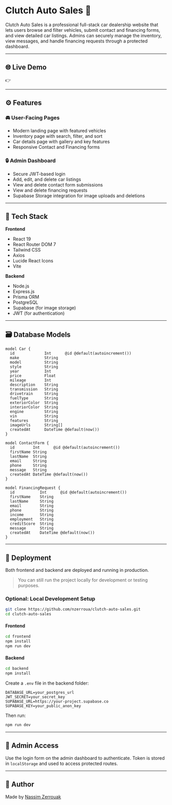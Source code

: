 # Clutch Auto Sales 🚗

Clutch Auto Sales is a professional full-stack car dealership website that lets users browse and filter vehicles, submit contact and financing forms, and view detailed car listings. Admins can securely manage the inventory, view messages, and handle financing requests through a protected dashboard.

---

## 🌐 Live Demo

👉

---

## ⚙️ Features

### 🚘 User-Facing Pages

- Modern landing page with featured vehicles
- Inventory page with search, filter, and sort
- Car details page with gallery and key features
- Responsive Contact and Financing forms

### 🔒 Admin Dashboard

- Secure JWT-based login
- Add, edit, and delete car listings
- View and delete contact form submissions
- View and delete financing requests
- Supabase Storage integration for image uploads and deletions

---

## 🧰 Tech Stack

**Frontend**

- React 19
- React Router DOM 7
- Tailwind CSS
- Axios
- Lucide React Icons
- Vite

**Backend**

- Node.js
- Express.js
- Prisma ORM
- PostgreSQL
- Supabase (for image storage)
- JWT (for authentication)

---

## 🗃 Database Models

```prisma
model Car {
  id             Int      @id @default(autoincrement())
  make           String
  model          String
  style          String
  year           Int
  price          Float
  mileage        Int
  description    String
  transmission   String
  drivetrain     String
  fuelType       String
  exteriorColor  String
  interiorColor  String
  engine         String
  vin            String
  features       String
  imageUrls      String[]
  createdAt      DateTime @default(now())
}

model ContactForm {
  id        Int      @id @default(autoincrement())
  firstName String
  lastName  String
  email     String
  phone     String
  message   String
  createdAt DateTime @default(now())
}

model FinancingRequest {
  id           Int      @id @default(autoincrement())
  firstName    String
  lastName     String
  email        String
  phone        String
  income       String
  employment   String
  creditScore  String
  message      String
  createdAt    DateTime @default(now())
}
```

---

## 🚀 Deployment

Both frontend and backend are deployed and running in production.

> You can still run the project locally for development or testing purposes.

### Optional: Local Development Setup

```bash
git clone https://github.com/nzerroua/clutch-auto-sales.git
cd clutch-auto-sales
```

#### Frontend

```bash
cd frontend
npm install
npm run dev
```

#### Backend

```bash
cd backend
npm install
```

Create a `.env` file in the backend folder:

```env
DATABASE_URL=your_postgres_url
JWT_SECRET=your_secret_key
SUPABASE_URL=https://your-project.supabase.co
SUPABASE_KEY=your_public_anon_key
```

Then run:

```bash
npm run dev
```

---

## 🔐 Admin Access

Use the login form on the admin dashboard to authenticate. Token is stored in `localStorage` and used to access protected routes.

---

## 🙌 Author

Made by [Nassim Zerrouak](https://github.com/nzerroua)

